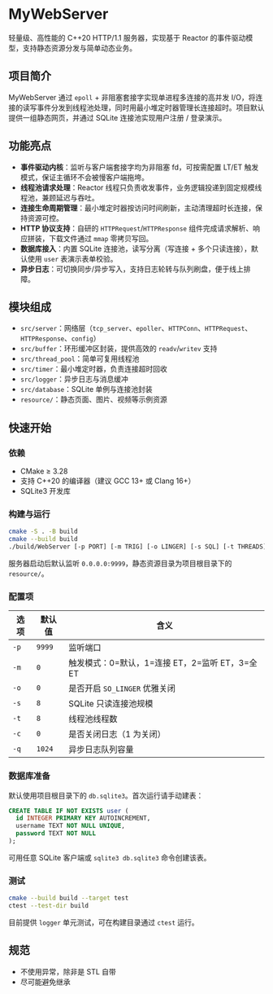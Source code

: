 # MyWebServer

轻量级、高性能的 C++20 HTTP/1.1 服务器，实现基于 Reactor 的事件驱动模型，支持静态资源分发与简单动态业务。

## 项目简介

MyWebServer 通过 `epoll` + 非阻塞套接字实现单进程多连接的高并发 I/O，将连接的读写事件分发到线程池处理，同时用最小堆定时器管理长连接超时。项目默认提供一组静态网页，并通过 SQLite 连接池实现用户注册 / 登录演示。

## 功能亮点

- **事件驱动内核**：监听与客户端套接字均为非阻塞 fd，可按需配置 LT/ET 触发模式，保证主循环不会被慢客户端拖垮。
- **线程池请求处理**：Reactor 线程只负责收发事件，业务逻辑投递到固定规模线程池，兼顾延迟与吞吐。
- **连接生命周期管理**：最小堆定时器按访问时间刷新，主动清理超时长连接，保持资源可控。
- **HTTP 协议支持**：自研的 `HTTPRequest`/`HTTPResponse` 组件完成请求解析、响应拼装，下载文件通过 `mmap` 零拷贝写回。
- **数据库接入**：内置 SQLite 连接池，读写分离（写连接 + 多个只读连接），默认使用 `user` 表演示表单校验。
- **异步日志**：可切换同步/异步写入，支持日志轮转与队列刷盘，便于线上排障。

## 模块组成

- `src/server`：网络层（`tcp_server`、`epoller`、`HTTPConn`、`HTTPRequest`、`HTTPResponse`、`config`）
- `src/buffer`：环形缓冲区封装，提供高效的 `readv`/`writev` 支持
- `src/thread_pool`：简单可复用线程池
- `src/timer`：最小堆定时器，负责连接超时回收
- `src/logger`：异步日志与消息缓冲
- `src/database`：SQLite 单例与连接池封装
- `resource/`：静态页面、图片、视频等示例资源

## 快速开始

### 依赖

- CMake ≥ 3.28
- 支持 C++20 的编译器（建议 GCC 13+ 或 Clang 16+）
- SQLite3 开发库

### 构建与运行

```bash
cmake -S . -B build
cmake --build build
./build/WebServer [-p PORT] [-m TRIG] [-o LINGER] [-s SQL] [-t THREADS] [-c CLOSE_LOG] [-q LOG_QUEUE]
```

服务器启动后默认监听 `0.0.0.0:9999`，静态资源目录为项目根目录下的 `resource/`。

### 配置项

| 选项 | 默认值 | 含义 |
| ---- | ------ | ---- |
| `-p` | `9999` | 监听端口 |
| `-m` | `0`    | 触发模式：0=默认，1=连接 ET，2=监听 ET，3=全 ET |
| `-o` | `0`    | 是否开启 `SO_LINGER` 优雅关闭 |
| `-s` | `8`    | SQLite 只读连接池规模 |
| `-t` | `8`    | 线程池线程数 |
| `-c` | `0`    | 是否关闭日志（1 为关闭） |
| `-q` | `1024` | 异步日志队列容量 |

### 数据库准备

默认使用项目根目录下的 `db.sqlite3`。首次运行请手动建表：

```sql
CREATE TABLE IF NOT EXISTS user (
  id INTEGER PRIMARY KEY AUTOINCREMENT,
  username TEXT NOT NULL UNIQUE,
  password TEXT NOT NULL
);
```

可用任意 SQLite 客户端或 `sqlite3 db.sqlite3` 命令创建该表。

### 测试

```bash
cmake --build build --target test
ctest --test-dir build
```

目前提供 `logger` 单元测试，可在构建目录通过 `ctest` 运行。

## 规范

- 不使用异常，除非是 STL 自带
- 尽可能避免继承
